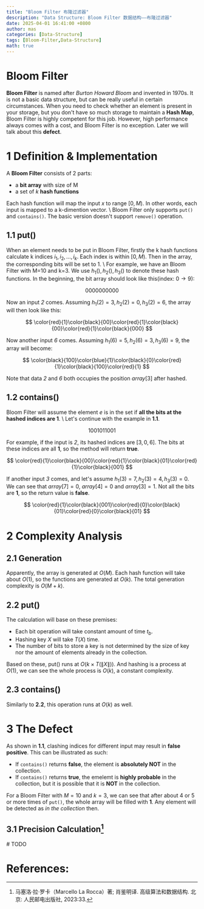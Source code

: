 ```yaml
---
title: "Bloom Filter 布隆过滤器"
description: "Data Structure: Bloom Filter 数据结构——布隆过滤器"
date: 2025-04-01 16:41:00 +0800
author: mas
categories: [Data-Structure]
tags: [Bloom-Filter,Data-Structure]
math: true
---
```



# Bloom Filter
**Bloom Filter** is named after *Burton Howard Bloom* and invented in 1970s. It is not a basic data structure, but can be really useful in certain circumstances. When you need to check whether an element is present in your storage, but you don't have so much storage to maintain a **Hash Map**, Bloom Filter is highly competent for this job. However, high performance always comes with a cost, and Bloom Filter is no exception. Later we will talk about this **defect**. 

# 1 Definition & Implementation
A **Bloom Filter** consists of 2 parts:
- a **bit array** with size of M
- a set of $k$ **hash functions**

Each hash function will map the input $x$ to range $[0,M)$. In other words, each input is mapped to a k-dimention vector. \\
Bloom Filter only supports `put()` and `contains()`. The basic version doesn't support `remove()` operation.

## 1.1 put()
When an element needs to be put in Bloom Filter, firstly the k hash functions calculate k indices $i_1,i_2,...,i_k$. Each index is within $[0,M)$. Then in the array, the corresponding bits will be set to 1. \\
For example, we have an Bloom Filter with M=10 and k=3. We use $h_1(), h_2(), h_3()$ to denote these hash functions. In the beginning, the bit array should look like this(index: $0\rightarrow 9$):

$$
    0000000000
$$

Now an input *2* comes. Assuming $h_1(2)=3, h_2(2)=0,h_3(2)=6$, the array will then look like this: 

$$
    \color{red}{1}\color{black}{00}\color{red}{1}\color{black}{00}\color{red}{1}\color{black}{000}
$$

Now another input *6* comes. Assuming $h_1(6)=5, h_2(6)=3,h_3(6)=9$, the array will become:

$$
    \color{black}{100}\color{blue}{1}\color{black}{0}\color{red}{1}\color{black}{100}\color{red}{1}
$$

Note that data *2* and *6* both occupies the position $array[3]$ after hashed. 

## 1.2 contains()
Bloom Filter will assume the element $e$ is in the set if **all the bits at the hashed indices are 1**. \\
Let's continue with the example in **1.1**.

$$
    1001011001
$$

For example, if the input is *2*, its hashed indices are $[3,0,6]$. The bits at these indices are all **1**, so the method will return **true**.

$$
\color{red}{1}\color{black}{00}\color{red}{1}\color{black}{01}\color{red}{1}\color{black}{001}
$$
 
If another input *3* comes, and let's assume $h_1(3)=7, h_2(3)=4,h_3(3)=0$. We can see that $array[7]=0$, $array[4]=0$ and $array[3]=1$. Not all the bits are **1**, so the return value is **false**. 

$$
\color{red}{1}\color{black}{001}\color{red}{0}\color{black}{01}\color{red}{0}\color{black}{01}
$$

# 2 Complexity Analysis

## 2.1 Generation
Apparently, the array is generated at $O(M)$. Each hash function will take about $O(1)$, so the functions are generated at $O(k)$. The total generation complexity is $O(M+k)$.

## 2.2 put()
The calculation will base on these premises:
- Each bit operation will take constant amount of time $t_b$. 
- Hashing key $X$ will take $T(X)$ time. 
- The number of bits to store a key is not determined by the size of key nor the amount of elements already in the collection. 

Based on these, put() runs at $O(k\times T(\|X\|))$. And hashing is a process at $O(1)$, we can see the whole process is $O(k)$, a constant complexity. 

## 2.3 contains()
Similarly to **2.2**, this operation runs at $O(k)$ as well. 

# 3 The Defect
As shown in **1.1**, clashing indices for different input may result in **false positive**. This can be illustrated as such:
- If `contains()` returns **false**, the element is **absolutely NOT** in the collection.
- If `contains()` returns **true**, the emelemt is **highly probable** in the collection, but it is possible that it is **NOT** in the collection.

For a Bloom Filter with $M=10$ and $k=3$, we can see that after about 4 or 5 or more times of  `put()`, the whole array will be filled with **1**. Any element will be detected as *in the collection* then.

## 3.1 Precision Calculation[^1]
\# TODO
# References:
[^1]: 马塞洛·拉·罗卡（Marcello La Rocca）著; 肖鉴明译. 高级算法和数据结构. 北京: 人民邮电出版社, 2023:33.